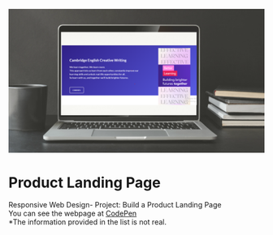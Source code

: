 ![Product Landing Page Preview](images/LandingPage.png)

# Product Landing Page

Responsive Web Design- Project: Build a Product Landing Page<br/>
You can see the webpage at [CodePen](https://codepen.io/samxcodes/full/xxqwPaW)<br>
*The information provided in the list is not real.

